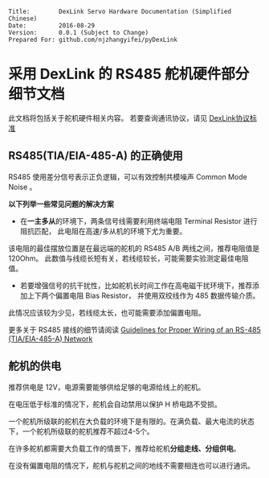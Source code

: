 ```
Title:        DexLink Servo Hardware Documentation (Simplified Chinese)
Date:         2016-08-29
Version:      0.0.1 (Subject to Change)
Prepared For: github.com/njzhangyifei/pyDexLink
```

# 采用 DexLink 的 RS485 舵机硬件部分细节文档

此文档将包括关于舵机硬件相关内容。
若要查询通讯协议，请见 [DexLink协议标准](http://vm.njzyf.info/static/dexlink/)

## RS485(TIA/EIA-485-A) 的正确使用

RS485 使用差分信号表示正负逻辑，可以有效控制共模噪声 Common Mode Noise 。

**以下列举一些常见问题的解决方案**

- 在**一主多从**的环境下，两条信号线需要利用终端电阻 Terminal Resistor 进行阻抗匹配，
此电阻在高速/多从机的环境下尤为重要。

该电阻的最佳摆放位置是在最远端的舵机的 RS485 A/B 两线之间，推荐电阻值是120Ohm。
此数值与线缆长短有关，若线缆较长，可能需要实验测定最佳电阻值。

- 若要增强信号的抗干扰性，比如舵机长时间工作在高电磁干扰环境下，推荐添加上下两个偏置电阻 Bias Resistor，
并使用双绞线作为 485 数据传输介质。

此情况应该较为少见，若线缆太长，也可能需要添加偏置电阻。

更多关于 RS485 接线的细节请阅读 
[Guidelines for Proper Wiring of an RS-485 (TIA/EIA-485-A) Network](https://www.maximintegrated.com/en/app-notes/index.mvp/id/763)


## 舵机的供电

推荐供电是 12V，电源需要能够供给足够的电源给线上的舵机。

在电压低于标准的情况下，舵机会自动禁用以保护 H 桥电路不受损。

一个舵机所级联的舵机在大负载的环境下是有限的。在满负载、最大电流的状态下，一个舵机所级联的舵机推荐不超过4-5个。

在许多舵机都需要大负载工作的情景下，推荐给舵机**分组走线、分组供电**。

在没有偏置电阻的情况下，舵机与舵机之间的地线不需要相连也可以进行通讯。


